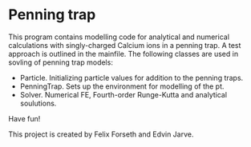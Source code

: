 # Penning trap
This program contains modelling code for analytical and numerical calculations with singly-charged Calcium ions in a penning trap. A test approach is outlined in the mainfile. 
The following classes are used in sovling of penning trap models:
- Particle. Initializing particle values for addition to the penning traps. 
- PenningTrap. Sets up the environment for modelling of the pt. 
- Solver. Numerical FE, Fourth-order Runge-Kutta and analytical soulutions.

Have fun!

This project is created by Felix Forseth and Edvin Jarve.
